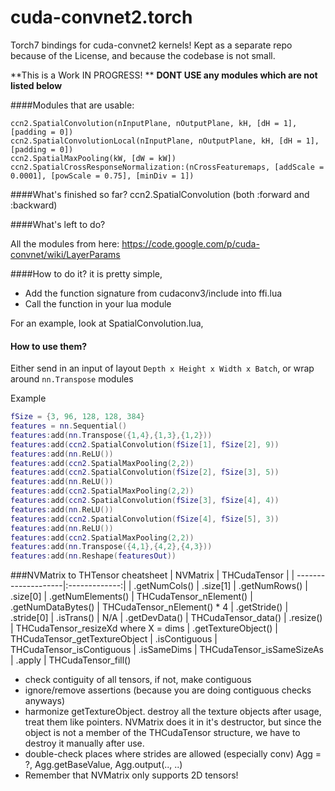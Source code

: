 cuda-convnet2.torch
===================

Torch7 bindings for cuda-convnet2 kernels!
Kept as a separate repo because of the License, and because the codebase is not small.

**This is a Work IN PROGRESS! **
**DONT USE any modules which are not listed below**

####Modules that are usable:
```
ccn2.SpatialConvolution(nInputPlane, nOutputPlane, kH, [dH = 1], [padding = 0])
ccn2.SpatialConvolutionLocal(nInputPlane, nOutputPlane, kH, [dH = 1], [padding = 0])
ccn2.SpatialMaxPooling(kW, [dW = kW])
ccn2.SpatialCrossResponseNormalization:(nCrossFeaturemaps, [addScale = 0.0001], [powScale = 0.75], [minDiv = 1])
```

####What's finished so far?
ccn2.SpatialConvolution (both :forward and :backward)


####What's left to do?

All the modules from here: https://code.google.com/p/cuda-convnet/wiki/LayerParams

####How to do it?
it is pretty simple, 
* Add the function signature from cudaconv3/include into ffi.lua
* Call the function in your lua module

For an example, look at SpatialConvolution.lua, 

#### How to use them?
Either send in an input of layout `Depth x Height x Width x Batch`, or wrap around `nn.Transpose` modules

Example
```lua
fSize = {3, 96, 128, 128, 384}
features = nn.Sequential()
features:add(nn.Transpose({1,4},{1,3},{1,2}))
features:add(ccn2.SpatialConvolution(fSize[1], fSize[2], 9))
features:add(nn.ReLU())
features:add(ccn2.SpatialMaxPooling(2,2))
features:add(ccn2.SpatialConvolution(fSize[2], fSize[3], 5))
features:add(nn.ReLU())
features:add(ccn2.SpatialMaxPooling(2,2))
features:add(ccn2.SpatialConvolution(fSize[3], fSize[4], 4))
features:add(nn.ReLU())
features:add(ccn2.SpatialConvolution(fSize[4], fSize[5], 3))
features:add(nn.ReLU())
features:add(ccn2.SpatialMaxPooling(2,2))
features:add(nn.Transpose({4,1},{4,2},{4,3}))
features:add(nn.Reshape(featuresOut))
```

###NVMatrix to THTensor cheatsheet
| NVMatrix            | THCudaTensor |
| --------------------|:-------------:|
| .getNumCols()       | .size[1]
| .getNumRows()       | .size[0]
| .getNumElements()   | THCudaTensor_nElement()
| .getNumDataBytes()  | THCudaTensor_nElement() * 4
| .getStride()        | .stride[0] 
| .isTrans()          | N/A
| .getDevData()       | THCudaTensor_data()
| .resize()           | THCudaTensor_resizeXd where X = dims
| .getTextureObject() | THCudaTensor_getTextureObject
| .isContiguous       | THCudaTensor_isContiguous
| .isSameDims         | THCudaTensor_isSameSizeAs
| .apply              | THCudaTensor_fill()

* check contiguity of all tensors, if not, make contiguous
* ignore/remove assertions (because you are doing contiguous checks anyways)
* harmonize getTextureObject. destroy all the texture objects after usage, treat them like pointers. NVMatrix does it in it's destructor, but since the object is not a member of the THCudaTensor structure, we have to destroy it manually after use.
* double-check places where strides are allowed (especially conv)
Agg = ?, Agg.getBaseValue, Agg.output(.., ..)
* Remember that NVMatrix only supports 2D tensors!
